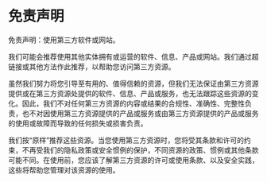 # 免责声明

免责声明：使用第三方软件或网站。

我们可能会推荐使用其他实体拥有或运营的软件、信息、产品或网站。我们通过超链接或其他方法作此推荐，以帮助您访问第三方资源。

虽然我们努力将您引导至有用的、值得信赖的资源，但我们无法保证由第三方资源提供或在第三方资源处提供的软件、信息、产品或服务，也无法跟踪这些资源的变化。因此，我们不对任何第三方资源的内容或结果的合规性、准确性、完整性负责，也不对因使用第三方资源提供的产品或服务或由第三方资源提供的产品或服务的使用或故障而导致的任何损失或损害负责。

我们按“原样”推荐这些资源。当您使用第三方资源时，您将受其条款和许可的约束，不再受我们的隐私政策或安全惯例的保护，不同资源的政策、惯例或其他条款可能不同。在使用前，您应该了解第三方资源的许可或使用条款、以及安全实践，这些将帮助您管理对该资源的使用。
